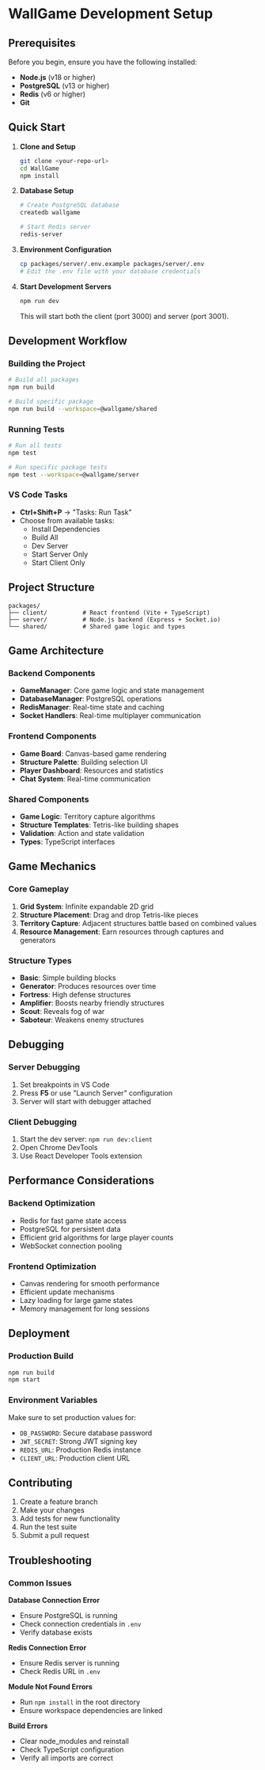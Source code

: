 # WallGame Development Setup

## Prerequisites

Before you begin, ensure you have the following installed:
- **Node.js** (v18 or higher)
- **PostgreSQL** (v13 or higher)
- **Redis** (v6 or higher)
- **Git**

## Quick Start

1. **Clone and Setup**
   ```bash
   git clone <your-repo-url>
   cd WallGame
   npm install
   ```

2. **Database Setup**
   ```bash
   # Create PostgreSQL database
   createdb wallgame
   
   # Start Redis server
   redis-server
   ```

3. **Environment Configuration**
   ```bash
   cp packages/server/.env.example packages/server/.env
   # Edit the .env file with your database credentials
   ```

4. **Start Development Servers**
   ```bash
   npm run dev
   ```

   This will start both the client (port 3000) and server (port 3001).

## Development Workflow

### Building the Project
```bash
# Build all packages
npm run build

# Build specific package
npm run build --workspace=@wallgame/shared
```

### Running Tests
```bash
# Run all tests
npm test

# Run specific package tests
npm test --workspace=@wallgame/server
```

### VS Code Tasks
- **Ctrl+Shift+P** → "Tasks: Run Task"
- Choose from available tasks:
  - Install Dependencies
  - Build All
  - Dev Server
  - Start Server Only
  - Start Client Only

## Project Structure

```
packages/
├── client/          # React frontend (Vite + TypeScript)
├── server/          # Node.js backend (Express + Socket.io)
└── shared/          # Shared game logic and types
```

## Game Architecture

### Backend Components
- **GameManager**: Core game logic and state management
- **DatabaseManager**: PostgreSQL operations
- **RedisManager**: Real-time state and caching
- **Socket Handlers**: Real-time multiplayer communication

### Frontend Components
- **Game Board**: Canvas-based game rendering
- **Structure Palette**: Building selection UI
- **Player Dashboard**: Resources and statistics
- **Chat System**: Real-time communication

### Shared Components
- **Game Logic**: Territory capture algorithms
- **Structure Templates**: Tetris-like building shapes
- **Validation**: Action and state validation
- **Types**: TypeScript interfaces

## Game Mechanics

### Core Gameplay
1. **Grid System**: Infinite expandable 2D grid
2. **Structure Placement**: Drag and drop Tetris-like pieces
3. **Territory Capture**: Adjacent structures battle based on combined values
4. **Resource Management**: Earn resources through captures and generators

### Structure Types
- **Basic**: Simple building blocks
- **Generator**: Produces resources over time
- **Fortress**: High defense structures
- **Amplifier**: Boosts nearby friendly structures
- **Scout**: Reveals fog of war
- **Saboteur**: Weakens enemy structures

## Debugging

### Server Debugging
1. Set breakpoints in VS Code
2. Press **F5** or use "Launch Server" configuration
3. Server will start with debugger attached

### Client Debugging
1. Start the dev server: `npm run dev:client`
2. Open Chrome DevTools
3. Use React Developer Tools extension

## Performance Considerations

### Backend Optimization
- Redis for fast game state access
- PostgreSQL for persistent data
- Efficient grid algorithms for large player counts
- WebSocket connection pooling

### Frontend Optimization
- Canvas rendering for smooth performance
- Efficient update mechanisms
- Lazy loading for large game states
- Memory management for long sessions

## Deployment

### Production Build
```bash
npm run build
npm start
```

### Environment Variables
Make sure to set production values for:
- `DB_PASSWORD`: Secure database password
- `JWT_SECRET`: Strong JWT signing key
- `REDIS_URL`: Production Redis instance
- `CLIENT_URL`: Production client URL

## Contributing

1. Create a feature branch
2. Make your changes
3. Add tests for new functionality
4. Run the test suite
5. Submit a pull request

## Troubleshooting

### Common Issues

**Database Connection Error**
- Ensure PostgreSQL is running
- Check connection credentials in `.env`
- Verify database exists

**Redis Connection Error**
- Ensure Redis server is running
- Check Redis URL in `.env`

**Module Not Found Errors**
- Run `npm install` in the root directory
- Ensure workspace dependencies are linked

**Build Errors**
- Clear node_modules and reinstall
- Check TypeScript configuration
- Verify all imports are correct
